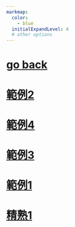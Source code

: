 ```yaml
---
markmap:
  color:
    - blue
  initialExpandLevel: 4
  # other options
---
```


# [go back](../index.html)
# [範例2](範例2/index.html)
# [範例4](範例4/index.html)
# [範例3](範例3/index.html)
# [範例1](範例1/index.html)
# [精熟1](精熟1/index.html)
